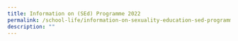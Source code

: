 ```yaml
---
title: Information on (SEd) Programme 2022
permalink: /school-life/information-on-sexuality-education-sed-programme/
description: ""
---
```


